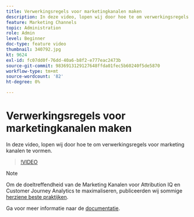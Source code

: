 ```yaml
---
title: Verwerkingsregels voor marketingkanalen maken
description: In deze video, lopen wij door hoe te om verwerkingsregels voor marketing kanalen te vormen.
feature: Marketing Channels
topic: Administration
role: Admin
level: Beginner
doc-type: feature video
thumbnail: 340792.jpg
kt: 9624
exl-id: fc07dd0f-76dd-40a6-b8f2-e777eac2473b
source-git-commit: 9836913129127648ffda01fec5b60240f5de5870
workflow-type: tm+mt
source-wordcount: '82'
ht-degree: 0%

---
```


# Verwerkingsregels voor marketingkanalen maken

In deze video, lopen wij door hoe te om verwerkingsregels voor marketing kanalen te vormen.

>[!VIDEO](https://video.tv.adobe.com/v/340792/?quality=12&learn=on)

>[!NOTE]
>
>Om de doeltreffendheid van de Marketing Kanalen voor Attribution IQ en Customer Journey Analytics te maximaliseren, publiceerden wij sommige [herziene beste praktijken](https://experienceleague.adobe.com/docs/analytics/components/marketing-channels/mchannel-best-practices.html?lang=en).

Ga voor meer informatie naar de [documentatie](https://experienceleague.adobe.com/docs/analytics/components/marketing-channels/c-rules.html?lang=en).